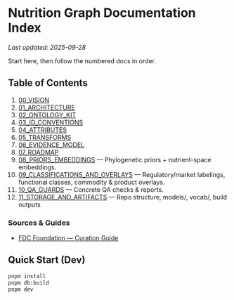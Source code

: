 # Nutrition Graph Documentation Index

_Last updated: 2025-09-28_

Start here, then follow the numbered docs in order.

## Table of Contents

1. [00_VISION](./00_VISION.md)
2. [01_ARCHITECTURE](./01_ARCHITECTURE.md)
3. [02_ONTOLOGY_KIT](./02_ONTOLOGY_KIT.md)
4. [03_ID_CONVENTIONS](./03_ID_CONVENTIONS.md)
5. [04_ATTRIBUTES](./04_ATTRIBUTES.md)
6. [05_TRANSFORMS](./05_TRANSFORMS.md)
7. [06_EVIDENCE_MODEL](./06_EVIDENCE_MODEL.md)
8. [07_ROADMAP](./07_ROADMAP.md)
9. [08_PRIORS_EMBEDDINGS](./08_PRIORS_EMBEDDINGS.md) — Phylogenetic priors + nutrient-space embeddings.
10. [09_CLASSIFICATIONS_AND_OVERLAYS](./09_CLASSIFICATIONS_AND_OVERLAYS.md) — Regulatory/market labelings, functional classes, commodity & product overlays.
11. [10_QA_GUARDS](./10_QA_GUARDS.md) — Concrete QA checks & reports.
12. [11_STORAGE_AND_ARTIFACTS](./11_STORAGE_AND_ARTIFACTS.md) — Repo structure, models/, vocab/, build outputs.

### Sources & Guides

- [FDC Foundation — Curation Guide](./sources/FDC_FOUNDATION_IMPORT.md)

## Quick Start (Dev)

```bash
pnpm install
pnpm db:build
pnpm dev
```
